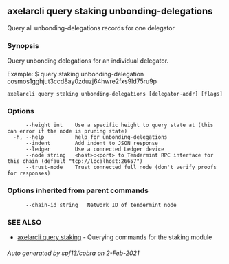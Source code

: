 ## axelarcli query staking unbonding-delegations

Query all unbonding-delegations records for one delegator

### Synopsis

Query unbonding delegations for an individual delegator.

Example:
$ <appcli> query staking unbonding-delegation cosmos1gghjut3ccd8ay0zduzj64hwre2fxs9ld75ru9p

```
axelarcli query staking unbonding-delegations [delegator-addr] [flags]
```

### Options

```
      --height int    Use a specific height to query state at (this can error if the node is pruning state)
  -h, --help          help for unbonding-delegations
      --indent        Add indent to JSON response
      --ledger        Use a connected Ledger device
      --node string   <host>:<port> to Tendermint RPC interface for this chain (default "tcp://localhost:26657")
      --trust-node    Trust connected full node (don't verify proofs for responses)
```

### Options inherited from parent commands

```
      --chain-id string   Network ID of tendermint node
```

### SEE ALSO

* [axelarcli query staking](axelarcli_query_staking.md)	 - Querying commands for the staking module

###### Auto generated by spf13/cobra on 2-Feb-2021
